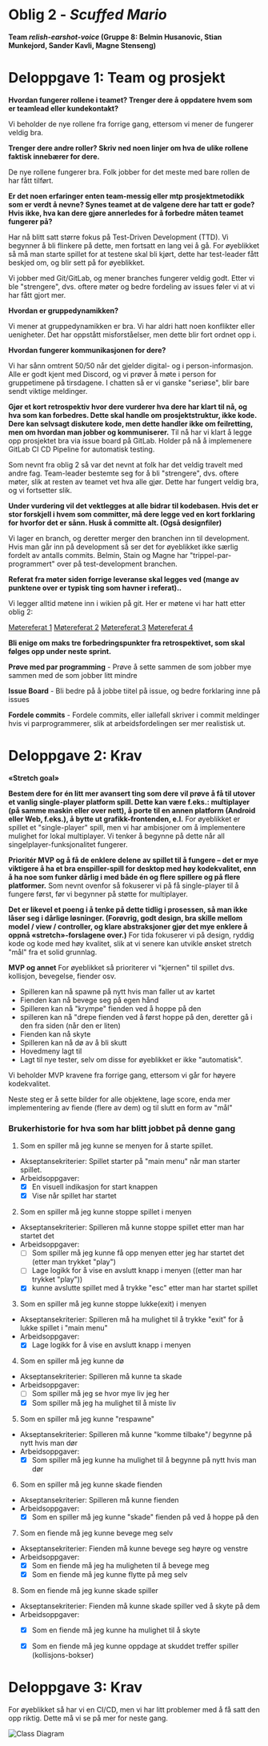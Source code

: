 # Oblig 2 - *Scuffed Mario*
**Team *relish-earshot-voice* (Gruppe 8: Belmin Husanovic, Stian Munkejord, Sander Kavli, Magne Stenseng)**

# **Deloppgave 1: Team og prosjekt**

**Hvordan fungerer rollene i teamet? Trenger dere å oppdatere hvem som er teamlead eller kundekontakt?**

Vi beholder de nye rollene fra forrige gang, ettersom vi mener de fungerer veldig bra. 


**Trenger dere andre roller? Skriv ned noen linjer om hva de ulike rollene faktisk innebærer for dere.**

De nye rollene fungerer bra. Folk jobber for det meste med bare rollen de har fått tilført.

**Er det noen erfaringer enten team-messig eller mtp prosjektmetodikk som er verdt å nevne? Synes teamet at de valgene dere har tatt er gode? Hvis ikke, hva kan dere gjøre annerledes for å forbedre måten teamet fungerer på?**

Har nå blitt satt større fokus på Test-Driven Development (TTD). Vi begynner å bli flinkere på dette, men fortsatt en lang vei å gå. For øyeblikket så må man starte spillet for at testene skal bli kjørt, dette har test-leader fått beskjed om, og blir sett på for øyeblikket.

Vi jobber med Git/GitLab, og mener branches fungerer veldig godt. Etter vi ble "strengere", dvs. oftere møter og bedre fordeling av issues føler vi at vi har fått gjort mer.


**Hvordan er gruppedynamikken?**

Vi mener at gruppedynamikken er bra. Vi har aldri hatt noen konflikter eller uenigheter. Det har oppstått misforståelser, men dette blir fort ordnet opp i.


**Hvordan fungerer kommunikasjonen for dere?**

Vi har sånn omtrent 50/50 når det gjelder digital- og i person-informasjon. Alle er godt kjent med Discord, og vi prøver å møte i person for gruppetimene på tirsdagene. I chatten så er vi ganske "seriøse", blir bare sendt viktige meldinger.


**Gjør et kort retrospektiv hvor dere vurderer hva dere har klart til nå, og hva som kan forbedres. Dette skal handle om prosjektstruktur, ikke kode. Dere kan selvsagt diskutere kode, men dette handler ikke om feilretting, men om hvordan man jobber og kommuniserer.**
Til nå har vi klart å legge opp prosjektet bra via issue board på GitLab. Holder på nå å implemenere GitLab CI CD Pipeline for automatisk testing. 

Som nevnt fra oblig 2 så var det nevnt at folk har det veldig travelt med andre fag. Team-leader bestemte seg for å bli "strengere", dvs. oftere møter, slik at resten av teamet vet hva alle gjør. Dette har fungert veldig bra, og vi fortsetter slik.

**Under vurdering vil det vektlegges at alle bidrar til kodebasen. Hvis det er stor forskjell i hvem som committer, må dere legge ved en kort forklaring for hvorfor det er sånn. Husk å committe alt. (Også designfiler)**

Vi lager en branch, og deretter merger den branchen inn til development. Hvis man går inn på development så ser det for øyeblikket ikke særlig fordelt av antalls commits. Belmin, Stain og Magne har "trippel-par-programmert" over på test-development branchen. 

**Referat fra møter siden forrige leveranse skal legges ved (mange av punktene over er typisk ting som havner i referat)..**

Vi legger alltid møtene inn i wikien på git. Her er møtene vi har hatt etter oblig 2:

[Møtereferat 1](https://git.app.uib.no/relish-earshot/scuffed-mario/-/wikis/M%C3%B8tereferat-29.mars-2022)
[Møtereferat 2](https://git.app.uib.no/relish-earshot/scuffed-mario/-/wikis/M%C3%B8tereferat-1.april-2022)
[Møtereferat 3](https://git.app.uib.no/relish-earshot/scuffed-mario/-/wikis/M%C3%B8tereferat-5.april-2022)
[Møtereferat 4](https://git.app.uib.no/relish-earshot/scuffed-mario/-/wikis/M%C3%B8tereferat-8.april-2022)

**Bli enige om maks tre forbedringspunkter fra retrospektivet, som skal følges opp under neste sprint.**

**Prøve med par programming** -  Prøve å sette sammen de som jobber mye sammen med de som jobber litt mindre

**Issue Board** - Bli bedre på å jobbe tiitel på issue, og bedre forklaring inne på issues 

**Fordele commits** - Fordele commits, eller iallefall skriver i commit meldinger hvis vi parprogrammerer, slik at arbeidsfordelingen ser mer realistisk ut.


# **Deloppgave 2: Krav**

**«Stretch goal»**

**Bestem dere for én litt mer avansert ting som dere vil prøve å få til utover et vanlig single-player platform spill. Dette kan være f.eks.: multiplayer (på samme maskin eller over nett), å porte til en annen platform (Android eller Web, f.eks.), å bytte ut grafikk-frontenden, e.l.**
For øyeblikket er spillet et "single-player" spill, men vi har ambisjoner om å implementere mulighet for lokal multiplayer. Vi tenker å begynne på dette når all singelplayer-funksjonalitet fungerer.

**Prioritér MVP og å få de enklere delene av spillet til å fungere – det er mye viktigere å ha et bra enspiller-spill for desktop med høy kodekvalitet, enn å ha noe som funker dårlig i med både én og flere spillere og på flere platformer.**
Som nevnt ovenfor så fokuserer vi på få single-player til å fungere først, før vi begynner på støtte for multiplayer. 

**Det er likevel et poeng i å tenke på dette tidlig i prosessen, så man ikke låser seg i dårlige løsninger. (Forøvrig, godt design, bra skille mellom model / view / controller, og klare abstraksjoner gjør det mye enklere å oppnå «stretch»-forslagene over.)**
For tida fokuserer vi på design, ryddig kode og kode med høy kvalitet, slik at vi senere kan utvikle ønsket stretch "mål" fra et solid grunnlag.


**MVP og annet**
For øyeblikket så prioriterer vi "kjernen" til spillet dvs. kollisjon, bevegelse, fiender osv. 

- Spilleren kan nå spawne på nytt hvis man faller ut av kartet
- Fienden kan nå bevege seg på egen hånd
- Spilleren kan nå "krympe" fienden ved å hoppe på den
- spilleren kan nå "drepe fienden ved å først hoppe på den, deretter gå i den fra siden (når den er liten)
- Fienden kan nå skyte
- Spilleren kan nå dø av å bli skutt
- Hovedmeny lagt til
- Lagt til nye tester, selv om disse for øyeblikket er ikke "automatisk".

Vi beholder MVP kravene fra forrige gang, ettersom vi går for høyere kodekvalitet.

Neste steg er å sette bilder for alle objektene, lage score, enda mer implementering av fiende (flere av dem) og til slutt en form av "mål"

### Brukerhistorie for hva som har blitt jobbet på denne gang
1. Som en spiller må jeg kunne se menyen for å starte spillet.
- Akseptansekriterier: Spillet starter på "main menu" når man starter spillet.
- Arbeidsoppgaver: 
	- [x] En visuell indikasjon for start knappen
	- [x] Vise når spillet har startet

2. Som en spiller må jeg kunne stoppe spillet i menyen
- Akseptansekriterier: Spilleren må kunne stoppe spillet etter man har startet det
- Arbeidsoppgaver: 
	- [ ] Som spiller må jeg kunne få opp menyen etter jeg har startet det (etter man trykket "play")
	- [ ] Lage logikk for å vise en avslutt knapp i menyen ((etter man har trykket "play"))
	- [x] kunne avslutte spillet med å trykke "esc" etter man har startet spillet

3. Som en spiller må jeg kunne stoppe lukke(exit) i menyen
- Akseptansekriterier: Spilleren må ha mulighet til å trykke "exit" for å lukke spillet i "main menu"
- Arbeidsoppgaver: 
	- [x] Lage logikk for å vise en avslutt knapp i menyen

4. Som en spiller må jeg kunne dø
- Akseptansekriterier: Spilleren må kunne ta skade
- Arbeidsoppgaver: 
	- [ ] Som spiller må jeg se hvor mye liv jeg her
	- [x] Som spiller må jeg ha mulighet til å miste liv

5. Som en spiller må jeg kunne "respawne"
- Akseptansekriterier: Spilleren må kunne "komme tilbake"/ begynne på nytt hvis man dør
- Arbeidsoppgaver: 
	- [x] Som spiller må jeg kunne ha mulighet til å begynne på nytt hvis man dør

6. Som en spiller må jeg kunne skade fienden
- Akseptansekriterier: Spilleren må kunne fienden
- Arbeidsoppgaver: 
	- [x] Som en spiller må jeg kunne "skade" fienden på ved å hoppe på den

7. Som en fiende må jeg kunne bevege meg selv
- Akseptansekriterier: Fienden må kunne bevege seg høyre og venstre
- Arbeidsoppgaver: 
	- [x] Som en fiende må jeg ha muligheten til å bevege meg 
	- [x] Som en fiende må jeg kunne flytte på meg selv

8. Som en fiende må jeg kunne skade spiller
- Akseptansekriterier: Fienden må kunne skade spiller ved å skyte på dem
- Arbeidsoppgaver: 
	- [x] Som en fiende må jeg kunne ha mulighet til å skyte
	- [x] Som en fiende må jeg kunne oppdage at skuddet treffer spiller (kollisjons-bokser)


# **Deloppgave 3: Krav**
For øyeblikket så har vi en CI/CD, men vi har litt problemer med å få satt den 
opp riktig. Dette må vi se på mer for neste gang.  

![Class Diagram](klasseDiagarm2.png?raw=true "Class Diagram")
